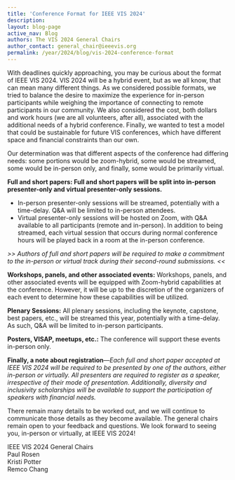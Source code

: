 ```yaml
---
title: 'Conference Format for IEEE VIS 2024'
description: 
layout: blog-page
active_nav: Blog
authors: The VIS 2024 General Chairs
author_contact: general_chair@ieeevis.org
permalink: /year/2024/blog/vis-2024-conference-format
---
```



With deadlines quickly approaching, you may be curious about the format of IEEE VIS 2024. VIS 2024 will be a hybrid event, but as we all know, that can mean many different things. As we considered possible formats, we tried to balance the desire to maximize the experience for in-person participants while weighing the importance of connecting to remote participants in our community. We also considered the cost, both dollars and work hours (we are all volunteers, after all), associated with the additional needs of a hybrid conference. Finally, we wanted to test a model that could be sustainable for future VIS conferences, which have different space and financial constraints than our own. 

Our determination was that different aspects of the conference had differing needs: some portions would be zoom-hybrid, some would be streamed, some would be in-person only, and finally, some would be primarily virtual.

**Full and short papers: Full and short papers will be split into in-person presenter-only and virtual presenter-only sessions.**
 - In-person presenter-only sessions will be streamed, potentially with a time-delay. Q&A will be limited to in-person attendees.
 - Virtual presenter-only sessions will be hosted on Zoom, with Q&A available to all participants (remote and in-person). In addition to being streamed, each virtual session that occurs during normal conference hours will be played back in a room at the in-person conference. 
 
 *>> Authors of full and short papers will be required to make a commitment to the in-person or virtual track during their second-round submissions. <<*

**Workshops, panels, and other associated events:** Workshops, panels, and other associated events will be equipped with Zoom-hybrid capabilities at the conference. However, it will be up to the discretion of the organizers of each event to determine how these capabilities will be utilized.

**Plenary Sessions:** All plenary sessions, including the keynote, capstone, best papers, etc., will be streamed this year, potentially with a time-delay. As such, Q&A will be limited to in-person participants.

**Posters, VISAP, meetups, etc.:** The conference will support these events in-person only.

**Finally, a note about registration**—*Each full and short paper accepted at IEEE VIS 2024 will be required to be presented by one of the authors, either in-person or virtually. All presenters are required to register as a speaker, irrespective of their mode of presentation. Additionally, diversity and inclusivity scholarships will be available to support the participation of speakers with financial needs.*

There remain many details to be worked out, and we will continue to communicate those details as they become available. The general chairs remain open to your feedback and questions. We look forward to seeing you, in-person or virtually, at IEEE VIS 2024!

IEEE VIS 2024 General Chairs  
	Paul Rosen  
	Kristi Potter  
	Remco Chang

